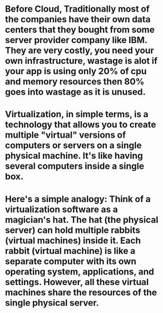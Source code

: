 <!-- What is Cloud -->

# Before Cloud, Traditionally most of the companies have their own data centers that they bought from some server provider company like IBM. They are very costly, you need your own infrastructure, wastage is alot if your app is using only 20% of cpu and memory resources then 80% goes into wastage as it is unused.

<!-- To Avoid Wastage Virtualization is Introduced -->

# Virtualization, in simple terms, is a technology that allows you to create multiple "virtual" versions of computers or servers on a single physical machine. It's like having several computers inside a single box.

# Here's a simple analogy: Think of a virtualization software as a magician's hat. The hat (the physical server) can hold multiple rabbits (virtual machines) inside it. Each rabbit (virtual machine) is like a separate computer with its own operating system, applications, and settings. However, all these virtual machines share the resources of the single physical server.
